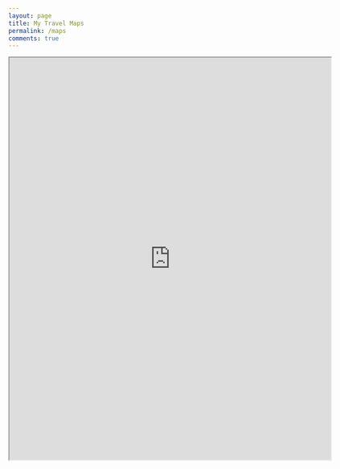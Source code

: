 ```yaml
---
layout: page
title: My Travel Maps
permalink: /maps
comments: true
---
```

<iframe class="travel-maps" src="https://www.google.com/maps/d/embed?mid=1tGJksKSXLC-2lHt3gTyOaksUX0TjtEuM&ll=17.516339186185515%2C106.74310115491062&z=6" width="640" height="800"></iframe>
